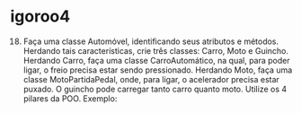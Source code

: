 # igoroo4

18) Faça uma classe Automóvel, identificando seus atributos e métodos. Herdando tais características, crie três classes: Carro, Moto e Guincho. Herdando Carro, faça uma classe CarroAutomático, na qual, para poder ligar, o freio precisa estar sendo pressionado. Herdando Moto, faça uma classe MotoPartidaPedal, onde, para ligar, o acelerador precisa estar puxado. O guincho pode carregar tanto carro quanto moto. Utilize os 4 pilares da POO.
Exemplo:

